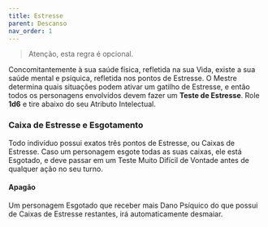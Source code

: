 ```yaml
---
title: Estresse
parent: Descanso
nav_order: 1
---
```


>Atenção, esta regra é opcional.

Concomitantemente à sua saúde física, refletida na sua Vida, existe a sua saúde mental e psíquica, refletida nos pontos de Estresse.
O Mestre determina quais situações podem ativar um gatilho de Estresse, e então todos os personagens envolvidos devem fazer um **Teste de Estresse**. Role **1d6** e tire abaixo do seu Atributo Intelectual.

### Caixa de Estresse e Esgotamento
Todo indivíduo possui exatos três pontos de Estresse, ou Caixas de Estresse. Caso um personagem esgote todas as suas caixas, ele está Esgotado, e deve passar em um Teste Muito Difícil de Vontade antes de qualquer ação no seu turno. 

#### Apagão
Um personagem Esgotado que receber mais Dano Psíquico do que possui de Caixas de Estresse restantes, irá automaticamente desmaiar.  

